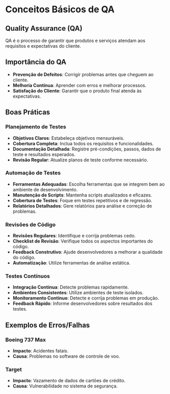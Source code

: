 #  Conceitos Básicos de QA

## Quality Assurance (QA)
QA é o processo de garantir que produtos e serviços atendam aos requisitos e expectativas do cliente.

## Importância do QA
- **Prevenção de Defeitos**: Corrigir problemas antes que cheguem ao cliente.
- **Melhoria Contínua**: Aprender com erros e melhorar processos.
- **Satisfação do Cliente**: Garantir que o produto final atenda às expectativas.

## Boas Práticas

### Planejamento de Testes
- **Objetivos Claros**: Estabeleça objetivos mensuráveis.
- **Cobertura Completa**: Inclua todos os requisitos e funcionalidades.
- **Documentação Detalhada**: Registre pré-condições, passos, dados de teste e resultados esperados.
- **Revisão Regular**: Atualize planos de teste conforme necessário.

### Automação de Testes
- **Ferramentas Adequadas**: Escolha ferramentas que se integrem bem ao ambiente de desenvolvimento.
- **Manutenção de Scripts**: Mantenha scripts atualizados e eficazes.
- **Cobertura de Testes**: Foque em testes repetitivos e de regressão.
- **Relatórios Detalhados**: Gere relatórios para análise e correção de problemas.

### Revisões de Código
- **Revisões Regulares**: Identifique e corrija problemas cedo.
- **Checklist de Revisão**: Verifique todos os aspectos importantes do código.
- **Feedback Construtivo**: Ajude desenvolvedores a melhorar a qualidade do código.
- **Automatização**: Utilize ferramentas de análise estática.

### Testes Contínuos
- **Integração Contínua**: Detecte problemas rapidamente.
- **Ambientes Consistentes**: Utilize ambientes de teste isolados.
- **Monitoramento Contínuo**: Detecte e corrija problemas em produção.
- **Feedback Rápido**: Informe desenvolvedores sobre resultados dos testes.

## Exemplos de Erros/Falhas

### Boeing 737 Max
- **Impacto**: Acidentes fatais.
- **Causa**: Problemas no software de controle de voo.

### Target
- **Impacto**: Vazamento de dados de cartões de crédito.
- **Causa**: Vulnerabilidade no sistema de segurança.